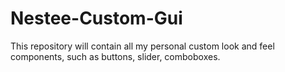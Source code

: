 # Nestee-Custom-Gui
This repository will contain all my personal custom look and feel components, such as buttons, slider, comboboxes. 
